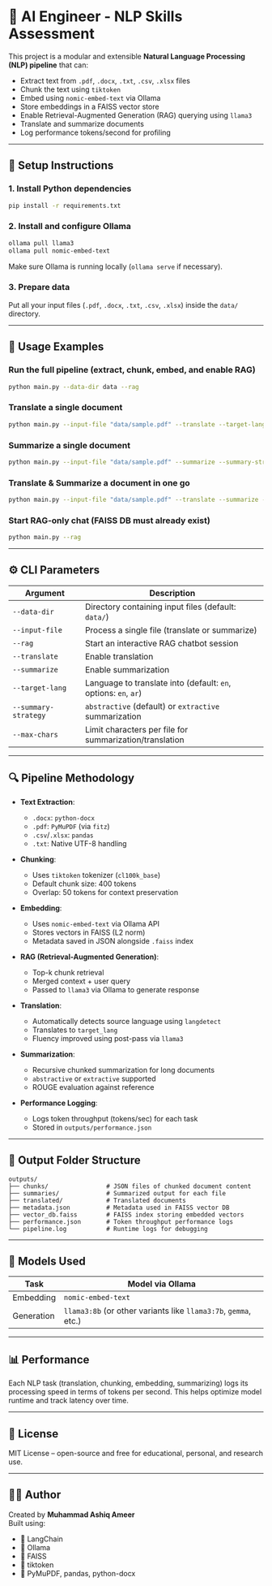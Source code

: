 
# 🧠 AI Engineer - NLP Skills Assessment

This project is a modular and extensible **Natural Language Processing (NLP) pipeline** that can:
- Extract text from `.pdf`, `.docx`, `.txt`, `.csv`, `.xlsx` files
- Chunk the text using `tiktoken`
- Embed using `nomic-embed-text` via Ollama
- Store embeddings in a FAISS vector store
- Enable Retrieval-Augmented Generation (RAG) querying using `llama3`
- Translate and summarize documents
- Log performance tokens/second for profiling

---

## 🔧 Setup Instructions

### 1. Install Python dependencies
```bash
pip install -r requirements.txt
```

### 2. Install and configure Ollama
```bash
ollama pull llama3
ollama pull nomic-embed-text
```
Make sure Ollama is running locally (`ollama serve` if necessary).

### 3. Prepare data
Put all your input files (`.pdf`, `.docx`, `.txt`, `.csv`, `.xlsx`) inside the `data/` directory.

---

## 🚀 Usage Examples

### Run the full pipeline (extract, chunk, embed, and enable RAG)
```bash
python main.py --data-dir data --rag
```

### Translate a single document
```bash
python main.py --input-file "data/sample.pdf" --translate --target-lang ar
```

### Summarize a single document
```bash
python main.py --input-file "data/sample.pdf" --summarize --summary-strategy abstractive
```

### Translate & Summarize a document in one go
```bash
python main.py --input-file "data/sample.pdf" --translate --summarize --target-lang en --summary-strategy extractive
```

### Start RAG-only chat (FAISS DB must already exist)
```bash
python main.py --rag
```

---

## ⚙️ CLI Parameters

| Argument              | Description                                                  |
|-----------------------|--------------------------------------------------------------|
| `--data-dir`          | Directory containing input files (default: `data/`)          |
| `--input-file`        | Process a single file (translate or summarize)               |
| `--rag`               | Start an interactive RAG chatbot session                     |
| `--translate`         | Enable translation                                           |
| `--summarize`         | Enable summarization                                         |
| `--target-lang`       | Language to translate into (default: `en`, options: `en`, `ar`) |
| `--summary-strategy`  | `abstractive` (default) or `extractive` summarization        |
| `--max-chars`         | Limit characters per file for summarization/translation      |

---

## 🔍 Pipeline Methodology

- **Text Extraction**:  
  - `.docx`: `python-docx`  
  - `.pdf`: `PyMuPDF` (via `fitz`)  
  - `.csv`/`.xlsx`: `pandas`  
  - `.txt`: Native UTF-8 handling  

- **Chunking**:  
  - Uses `tiktoken` tokenizer (`cl100k_base`)  
  - Default chunk size: 400 tokens  
  - Overlap: 50 tokens for context preservation  

- **Embedding**:  
  - Uses `nomic-embed-text` via Ollama API  
  - Stores vectors in FAISS (L2 norm)  
  - Metadata saved in JSON alongside `.faiss` index  

- **RAG (Retrieval-Augmented Generation)**:  
  - Top-k chunk retrieval  
  - Merged context + user query  
  - Passed to `llama3` via Ollama to generate response  

- **Translation**:  
  - Automatically detects source language using `langdetect`  
  - Translates to `target_lang`  
  - Fluency improved using post-pass via `llama3`  

- **Summarization**:  
  - Recursive chunked summarization for long documents  
  - `abstractive` or `extractive` supported  
  - ROUGE evaluation against reference  

- **Performance Logging**:  
  - Logs token throughput (tokens/sec) for each task  
  - Stored in `outputs/performance.json`  

---

## 📁 Output Folder Structure

```
outputs/
├── chunks/                # JSON files of chunked document content
├── summaries/             # Summarized output for each file
├── translated/            # Translated documents
├── metadata.json          # Metadata used in FAISS vector DB
├── vector_db.faiss        # FAISS index storing embedded vectors
├── performance.json       # Token throughput performance logs
└── pipeline.log           # Runtime logs for debugging
```

---

## 🧠 Models Used

| Task         | Model via Ollama           |
|--------------|----------------------------|
| Embedding    | `nomic-embed-text`         |
| Generation   | `llama3:8b` (or other variants like `llama3:7b`, `gemma`, etc.) |

---

## 📊 Performance

Each NLP task (translation, chunking, embedding, summarizing) logs its processing speed in terms of tokens per second. This helps optimize model runtime and track latency over time.

---

## 🪪 License

MIT License – open-source and free for educational, personal, and research use.

---

## 🙋‍♂️ Author

Created by **Muhammad Ashiq Ameer**  
Built using:
- 🦜 LangChain  
- 🧠 Ollama  
- 🧲 FAISS  
- 🔢 tiktoken  
- 📄 PyMuPDF, pandas, python-docx
